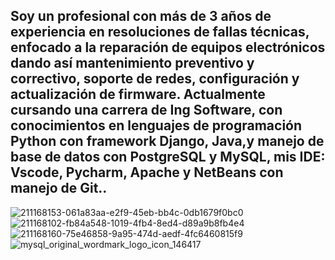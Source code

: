 Soy un profesional con más de 3 años de experiencia en resoluciones
de fallas técnicas, enfocado a la reparación de equipos electrónicos
dando así mantenimiento preventivo y correctivo, soporte de redes,
configuración y actualización de firmware.
Actualmente cursando una carrera de Ing Software, con conocimientos
en lenguajes de programación Python con framework Django, Java,y
manejo de base de datos con PostgreSQL y MySQL, mis IDE: Vscode,
Pycharm, Apache y NetBeans con manejo de Git..
-------------------------------------------------------------------
![211168153-061a83aa-e2f9-45eb-bb4c-0db1679f0bc0](https://github.com/SrodriguezZ/SrodriguezZ/assets/117190423/4d571677-19df-4c57-a417-5a1ad794ba76)
![211168102-fb84a548-1019-4fb4-8ed4-d89a9b8fb4e4](https://github.com/SrodriguezZ/SrodriguezZ/assets/117190423/ba819586-9b94-42e5-8543-c4028a887d3c)
![211168160-75e46858-9a95-474d-aedf-4fc6460815f9](https://github.com/SrodriguezZ/SrodriguezZ/assets/117190423/949eb086-0e27-427f-bf3f-fb930640a59d)
![mysql_original_wordmark_logo_icon_146417](https://github.com/SrodriguezZ/SrodriguezZ/assets/117190423/88710557-6148-4828-8c86-dc79cbf723e3)
